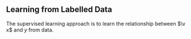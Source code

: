 ## Learning from Labelled Data
The supervised learning approach is to learn the relationship between $\v x$ and $y$ from data.